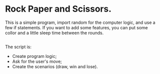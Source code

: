 # Rock Paper and Scissors.

This is a simple program, import random for the computer logic, and use a few if statements. If you want to add some features, you can put some collor and a little sleep time between the rounds.

##

The script is:

- Create program logic;
- Ask for the user's move;
- Create the scenarios (draw, win and lose).
